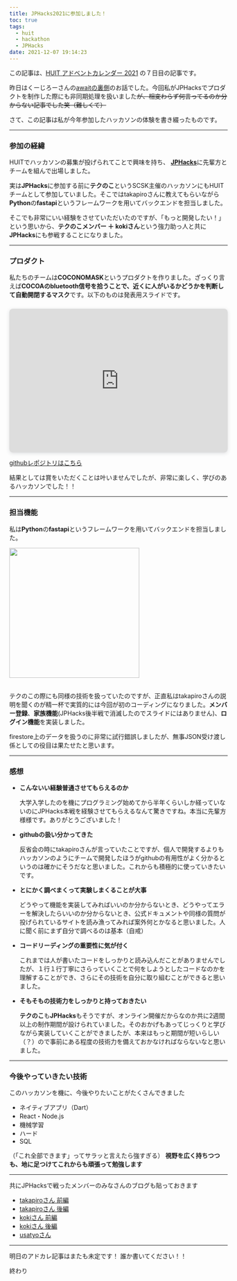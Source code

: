 ```yaml
---
title: JPHacks2021に参加しました！
toc: true
tags:
  - huit
  - hackathon
  - JPHacks
date: 2021-12-07 19:14:23
---
```


この記事は、[HUIT アドベントカレンダー 2021](https://qiita.com/advent-calendar/2021/huit) の７日目の記事です。

昨日はくーじろーさんの[awaitの裏側](https://qiita.com/Kujiro/items/c66feb67aadedb18e51f)のお話でした。今回私がJPHacksでプロダクトを制作した際にも非同期処理を扱いました~~が、相変わらず何言ってるのか分からない記事でした笑（難しくて）~~

さて、この記事は私が今年参加したハッカソンの体験を書き綴ったものです。

<!-- more -->

---

### 参加の経緯

HUITでハッカソンの募集が投げられてことで興味を持ち、
[**JPHacks**](https://jphacks.com/)に先輩方とチームを組んで出場しました。

実は**JPHacks**に参加する前に**テクのこ**というSCSK主催のハッカソンにもHUITチームとして参加していました。そこではtakapiroさんに教えてもらいながら**Python**の**fastapi**というフレームワークを用いてバックエンドを担当しました。

そこでも非常にいい経験をさせていただいたのですが、「もっと開発したい！」という思いから、**テクのこメンバー ＋ kokiさん**という強力助っ人と共に**JPHacks**にも参戦することになりました。

---

### プロダクト

私たちのチームは**COCONOMASK**というプロダクトを作りました。ざっくり言えば**COCOAのbluetooth信号を拾うことで、近くに人がいるかどうかを判断して自動開閉するマスク**です。以下のものは発表用スライドです。

<div style="position: relative; width: 100%; height: 0; padding-top: 56.2500%;
 padding-bottom: 48px; box-shadow: 0 2px 8px 0 rgba(63,69,81,0.16); margin-top: 1.6em; margin-bottom: 0.9em; overflow: hidden;
 border-radius: 8px; will-change: transform;">
  <iframe loading="lazy" style="position: absolute; width: 100%; height: 100%; top: 0; left: 0; border: none; padding: 0;margin: 0;"
    src="https:&#x2F;&#x2F;www.canva.com&#x2F;design&#x2F;DAEv-7H1qU4&#x2F;view?embed">
  </iframe>
</div>

[githubレポジトリはこちら](https://github.com/jphacks/A_2111)

結果としては賞をいただくことは叶いませんでしたが、非常に楽しく、学びのあるハッカソンでした！！

---

### 担当機能

私は**Python**の**fastapi**というフレームワークを用いてバックエンドを担当しました。

<img src="https://i.imgur.com/IpSMKtY.png" width="300">
<br>
<br>

テクのこの際にも同様の技術を扱っていたのですが、正直私はtakapiroさんの説明を聞くのが精一杯で実質的には今回が初のコーディングになりました。**メンバー登録**、**家族機能**(JPHacks後半戦で消滅したのでスライドにはありません)、**ログイン機能**を実装しました。

firestore上のデータを扱うのに非常に試行錯誤しましたが、無事JSON受け渡し係としての役目は果たせたと思います。

---

### 感想

- **こんないい経験普通させてもらえるのか**

    大学入学したのを機にプログラミング始めてから半年くらいしか経っていないのにJPHacks本戦を経験させてもらえるなんて驚きですね。本当に先輩方様様です。ありがとうございました！

- **githubの扱い分かってきた**

    反省会の時にtakapiroさんが言っていたことですが、個人で開発するよりもハッカソンのようにチームで開発したほうがgithubの有用性がよく分かるというのは確かにそうだなと思いました。これからも積極的に使っていきたいです。
        
- **とにかく調べまくって実験しまくることが大事**

    どうやって機能を実装してみればいいのか分からないとき、どうやってエラーを解決したらいいのか分からないとき、公式ドキュメントや同様の質問が投げられているサイトを読み漁ってみれば案外何とかなると思いました。人に聞く前にまず自分で調べるのは基本（自戒）

- **コードリーディングの重要性に気が付く**

    これまでは人が書いたコードをしっかりと読み込んだことがありませんでしたが、１行１行丁寧にさらっていくことで何をしようとしたコードなのかを理解することができ、さらにその技術を自分に取り組むことができると思いました。

- **そもそもの技術力をしっかりと持っておきたい**

    **テクのこ**も**JPHacks**もそうですが、オンライン開催だからなのか共に2週間以上の制作期間が設けられていました。そのおかげもあってじっくりと学びながら実装していくことができましたが、本来はもっと期間が短いらしい（？）ので事前にある程度の技術力を備えておかなければならないなと思いました。

---

### 今後やっていきたい技術

このハッカソンを機に、今後やりたいことがたくさんできました

- ネイティブアプリ（Dart）
- React・Node.js
- 機械学習
- ハード
- SQL

（「これ全部できます」ってサラッと言えたら強すぎる）
**視野を広く持ちつつも、地に足つけてこれからも頑張って勉強します**

---

共にJPHacksで戦ったメンバーのみなさんのブログも貼っておきます

- [takapiroさん 前編](https://takapiro99.github.io/2021/jphacks2021)
- [takapiroさん 後編](https://takapiro99.github.io/2021/jphacks2021-award-day)
- [kokiさん 前編](https://blog.gojiteji.com/2021/11/01/jphacks2021/)
- [kokiさん 後編](https://blog.gojiteji.com/2021/11/22/jphacks2021-ad/)
- [usatyoさん](https://usatyo.hatenablog.com/)
<!-- - [mayuさん](link) -->

---

明日のアドカレ記事はまたも未定です！
誰か書いてください！！

終わり